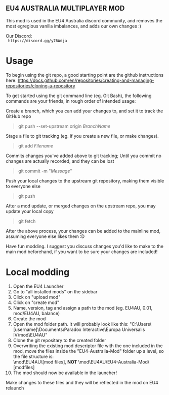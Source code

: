 ## EU4 AUSTRALIA MULTIPLAYER MOD
This mod is used in the EU4 Australia discord community, and removes the most egregious vanilla imbalances, and adds our own changes :)

Our Discord:  
` https://discord.gg/y76Wdja`

# Usage
To begin using the git repo, a good starting point are the github instructions here:
https://docs.github.com/en/repositories/creating-and-managing-repositories/cloning-a-repository

To get started using the git command line (eg. Git Bash), the following commands are your friends, in rough order of intended usage:  

Create a branch, which you can add your changes to, and set it to track the GitHub repo
>git push --set-upstream origin *BranchName*  


 Stage a file to git tracking (eg. if you create a new file, or make changes). 
>git add *Filename*


 Commits changes you've added above to git tracking; Until you commit no changes are actually recorded, and they can be lost
>git commit -m "*Message*"
 

 Push your local changes to the upstream git repository, making them visible to everyone else
>git push
 

 After a mod update, or merged changes on the upstream repo, you may update your local copy
 >git fetch

After the above process, your changes can be added to the mainline mod, assuming everyone else likes them :D

Have fun modding. I suggest you discuss changes you'd like to make to the main mod beforehand, if you want to be sure your changes are included!

# Local modding
1. Open the EU4 Launcher
2. Go to "all installed mods" on the sidebar
3. Click on "upload mod"
4. Click on "create mod"
5. Name, version, tag and assign a path to the mod (eg. EU4AU, 0.01, mod/EU4AU, balance)
6. Create the mod
7. Open the mod folder path. It will probably look like this:
"C:\Users\\[username]\Documents\Paradox Interactive\Europa Universalis IV\mod\EU4AU"
8. Clone the git repositary to the created folder 
9. Overwriting the existing mod descriptor file with the one included in the mod,
move the files inside the "EU4-Australia-Mod" folder up a level, so the file structure is:  
\mod\EU4AU\\[mod files], **NOT** \mod\EU4AU\EU4-Australia-Mod\\[modfiles]
10. The mod should now be available in the launcher!

Make changes to these files and they will be reflected in the mod on EU4 relaunch

